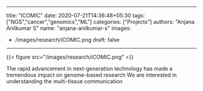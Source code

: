 
---
title: "ICOMIC"
date: 2020-07-21T14:36:48+05:30
tags: ["NGS","cancer","genomics","ML"]
categories: ["Projects"]
authors: "Anjana Anilkumar S"
name: "anjana-anilkumar-s"
images:
  - /images/research/iCOMIC.png
draft: false
---

{{< figure src="/images/research/iCOMIC.png" >}}

The rapid advancement in next-generation technology has made a tremendous impact on genome-based research
We are interested in understanding the multi-tissue communication 

